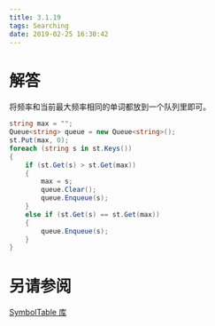 ```yaml
---
title: 3.1.19
tags: Searching
date: 2019-02-25 16:30:42
---
```


# 解答

将频率和当前最大频率相同的单词都放到一个队列里即可。

```csharp
string max = "";
Queue<string> queue = new Queue<string>();
st.Put(max, 0);
foreach (string s in st.Keys())
{
    if (st.Get(s) > st.Get(max))
    {
        max = s;
        queue.Clear();
        queue.Enqueue(s);
    }
    else if (st.Get(s) == st.Get(max))
    {
        queue.Enqueue(s);
    }
}
```

# 另请参阅

[SymbolTable 库](https://alg4.ikesnowy.com/docs/api/SymbolTable.html)
